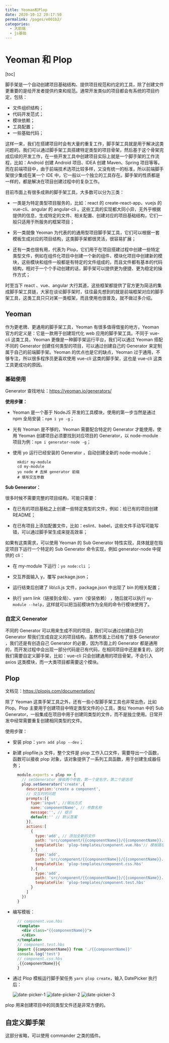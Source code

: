 ```yaml
---
title: Yeoman和Plop
date: 2020-10-12 20:17:50
permalink: /pages/e001b2/
categories:
  - 大前端
  - js基础
---
```

# Yeoman 和 Plop

[toc]

脚手架是一个自动创建项目基础结构、提供项目规范和约定的工具，除了创建文件更重要的是给开发者提供约束和规范。通常开发类似的项目都会有系统的项目约定，包括：

- 文件组织结构；
- 代码开发范式；
- 模块依赖；
- 工具配置；
- 一些基础代码；

这样一来，我们在搭建项目时会有大量的重复工作，脚手架工具就是用于解决这类问题的。我们可以通过脚手架工具搭建特定类型的项目骨架，然后基于这个骨架完成后续的开发工作，在一些开发工具中创建项目实际上就是一个脚手架的工作流程，比如：Android 创建 Android 项目、IDEA 创建 Maven、Spring 项目等等。而在前端项目中，由于前端技术选项比较多样，又没有统一的标准，所以前端脚手架很少集成在某一个 IDE 中，它一般以一个独立的工具存在。脚手架的性质都是一样的，都是解决在项目创建过程中的复杂工作。

目前市面上有很多成熟的脚手架工具，大多数可以分为三类：

- 一类是为特定类型项目服务的，比如：react 的 create-react-app、vuejs 的 vue-cli、angular 的 angular-cli 。这些工具的实现都大同小异，无外乎根据提供的信息，生成特定的文件、相关配置、创建对应的项目基础结构，它们一般只适用于所服务的框架项目；

- 另一类就像 Yeoman 为代表的的通用型项目脚手架工具，它们可以根据一套模板生成对应的项目结构，这类脚手架都很灵活，很容易扩展；

- 还有一类也很有用，代表为 Plop，它们用于在项目搭建过程中创建一些特定类型文件，例如在组件化项目中创建一个新的组件、模块化项目中创建新的模块，这些模块和组件一般都是有特定的文件组成的，而且文件都有基本的代码结构，相对于一个个手动创建的话，脚手架可以提供更为便捷、更为稳定的操作方式；

时至当下 react 、vue、angular 大行其道，这些框架都提供了官方更为简洁的集成脚手架工具链，大家在谈论脚手架时，往往最先想到的就是前端框架对应的脚手架工具，这类工具只只对某一类框架，而且使用也很普及，就不做过多介绍。

## Yeoman

作为更老牌、更通用的脚手架工具，Yeoman 有很多值得借鉴的地方，Yeoman 官方的定义是：它是一款用于创建现代化 web 应用的脚手架工具。不同于 vue-cli 这类工具，Yeoman 更像是一种脚手架运行平台，我们可以通过 Yeoman 搭配不同的 Generator 创建任何类型的项目，可以通过创建自己的 Generator 来定制属于自己的前端脚手架。Yeoman 的优点也是它的缺点，Yeoman 过于通用，不够专注，所以很多程序员更喜欢使用 vue-cli 这类的脚手架，这也是 vue-cli 这类工具更成功的原因。

### 基础使用

Generator 查找地址：<https://yeoman.io/generators/>

**使用步骤：**

- Yeoman 是一个基于 NodeJS 开发的工具模块，使用的第一步当然是通过 npm 全局安装：``npm i yo -g``；

- 光有 Yeoman 是不够的，Yeoman 需要配合特定的 Generator 才能使用，使用 Yeoman 创建项目必须要找到对应项目的 Generator，以 node-module 项目为例：``npm i generator-node -g``；

- 使用 yo 运行已经安装的 Generator ，自动创建全新的 node-module：

  ```shell
    mkdir my-module
    cd my-module
    yo node # 去掉 generator 前缀
    # 填写交互参数
  ```

**Sub Generator：**

很多时候不需要完整的项目结构，可能只需要：

- 在已有的项目基础之上创建一些特定类型的文件，例如：给已有的项目创建 README；

- 在已有项目上添加配置文件，比如：eslint、babel，这些文件手动写可能写错，可以通过脚手架生成来提高效率；

如果有这类需求，可以使用 Yeoman 的 Sub Generator 特性实现，具体就是在指定项目下运行一个特定的 Sub Generator 命令实现，例如 generator-node 中提供的 cli：

- 在 my-module 下运行：``yo node:cli`` ；

- 交互界面输入 y，覆写 package.json；

- 运行结束后创建了 lib\cli.js 文件，package.json 中出现了 bin 的相关配置；

- 执行 yarn link（链接到全局）、yarn（安装依赖） ，随后就可以执行 ``my-module --help``，这样就可以把当前模块作为全局的命令行模块使用了。

### 自定义 Generator

不同的 Generator 可以用来生成不同的项目，我们可以通过创建自己的 Generator 帮我们生成自定义的项目结构，虽然市面上已经有了很多 Generator ，我们还是有创造自己 Generator 的必要，因为市面上的 Generator 都是通用的，而开发过程中会出现一部分代码是已有代码，在相同项目中还是重复的，这时我们需要自定义脚手架，比如：vue-cli 只会创建通用的项目骨架，不会引入 axios 这类模块，而一大类项目都需要这个模块。

## Plop

文档见：<https://plopjs.com/documentation/>

除了 Yeoman 这类手架工具之外，还有一些小型脚手架工具也非常出色，比如 Plop。Plop 主要用于创建项目中特定类型文件的小工具，类似 Yeoman 中的 Sub Generator，一般集成在项目中用于创建同类型的文件，而不是独立使用。日常开发中经常需要重复创建相同类型的文件。

使用步骤：

- 安装 plop：``yarn add plop --dev``；

- 新建 plopfile.js 文件，整个文件是 plop 工作入口文件，需要导出一个函数，函数可以接收 plop 对象，该对象提供了一系列工具函数，用于创建生成器任务；

  ```javascript
    module.exports = plop => {
      // setGenerator 接收两个参数，第一个是名字，第二个是选项
      plop.setGenerator('create',{
        description:'create a component',
        // 交互时的问题
        prompts:[{
          type:'input', //输出方式
          name:'componentName', // 参数名称
          message:'', // 提示
          default:'' // 默认答案
        }],
        actions:[
          {
            type:'add', // 添加全新的文件
            path: 'src/component/{{componentName}}/{{componentName}}.vue', // 输出路径，{{componentName}} 获取 prompts 配置的输入 name
            templateFile: 'plop-templates/component.vue.hbs'// 模板路径
          },{
            type:'add',
            path: 'src/component/{{componentName}}/{{componentName}}.css',
            templateFile: 'plop-templates/component.css.hbs'
          },{
            type:'add',
            path: 'src/component/{{componentName}}/{{componentName}}.test.js',
            templateFile: 'plop-templates/component.test.hbs'
          }
        ]
      })
    }
  ```

- 编写模板：

  ```jsx
    // component.vue.hbs
    <template>
      <div class="{{componentName}}">
      </div>
    </template>
    // component.test.hbs
    import {{componentName}} from './{{componentName}}'
    console.log('test')
    // component.css.hbs
    .{{componentName}}{
    }
  ```

- 通过 Plop 模板运行脚手架任务 ``yarn plop create``，输入 DatePicker 执行后：

  ![date-picker-1](https://gitee.com/liuxingtian/markdow/raw/master/01.大前端/02.js基础/images/Yeoman和Plop/date-picker-1.png)
  ![date-picker-2](https://gitee.com/liuxingtian/markdow/raw/master/01.大前端/02.js基础/images/Yeoman和Plop/date-picker-2.png)
  ![date-picker-3](https://gitee.com/liuxingtian/markdow/raw/master/01.大前端/02.js基础/images/Yeoman和Plop/date-picker-3.png)

plop 用来创建项目中的同类型文件还是非常方便的。

## 自定义脚手架

这部分省略，可以使用 commander 之类的插件。

